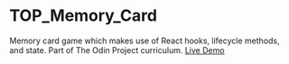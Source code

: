 # TOP_Memory_Card
Memory card game which makes use of React hooks, lifecycle methods, and state. Part of The Odin Project curriculum.
[Live Demo](https://tupasj.github.io/TOP_Memory_Card/)
